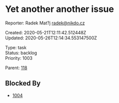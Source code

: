 # Yet another another issue

Reporter: Radek Mat?j <radek@nikdo.cz>  

Created: 2020-05-21T12:11:42.512448Z  
Updated: 2020-05-26T12:14:34.553147500Z

Type: task  
Status: backlog  
Priority: 1003

Parent: [118](118.md "Night tool tip")

## Blocked By
- [1004](1004.md "Should be hot")
